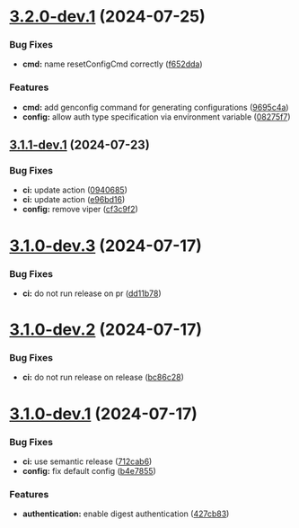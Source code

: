 # [3.2.0-dev.1](https://github.com/triargos/webdav/compare/v3.1.1-dev.1...v3.2.0-dev.1) (2024-07-25)


### Bug Fixes

* **cmd:** name resetConfigCmd correctly ([f652dda](https://github.com/triargos/webdav/commit/f652dda582dd084a0230092521bc6d1c744bb83e))


### Features

* **cmd:** add genconfig command for generating configurations ([9695c4a](https://github.com/triargos/webdav/commit/9695c4a11932a6f50b5948ba00bfe466037bdd33))
* **config:** allow auth type specification via envíronment variable ([08275f7](https://github.com/triargos/webdav/commit/08275f77f517557a9e3aba6349e113890c8d0190))

## [3.1.1-dev.1](https://github.com/triargos/webdav/compare/v3.1.0...v3.1.1-dev.1) (2024-07-23)


### Bug Fixes

* **ci:** update action ([0940685](https://github.com/triargos/webdav/commit/0940685f4d9ebab570312b7df9f6a1e95b4e9114))
* **ci:** update action ([e96bd16](https://github.com/triargos/webdav/commit/e96bd16c2d8742aabea074aef2886f58f36b26e6))
* **config:** remove viper ([cf3c9f2](https://github.com/triargos/webdav/commit/cf3c9f27d6fd5fc9861878c667a69772e69dc3da))

# [3.1.0-dev.3](https://github.com/triargos/webdav/compare/v3.1.0-dev.2...v3.1.0-dev.3) (2024-07-17)


### Bug Fixes

* **ci:** do not run release on pr ([dd11b78](https://github.com/triargos/webdav/commit/dd11b783f60d69bb56a56548651efafe3ff46fe1))

# [3.1.0-dev.2](https://github.com/triargos/webdav/compare/v3.1.0-dev.1...v3.1.0-dev.2) (2024-07-17)


### Bug Fixes

* **ci:** do not run release on release ([bc86c28](https://github.com/triargos/webdav/commit/bc86c28386beb191e9a41f6ba7536c38637b13c5))

# [3.1.0-dev.1](https://github.com/triargos/webdav/compare/v3.0.0...v3.1.0-dev.1) (2024-07-17)


### Bug Fixes

* **ci:** use semantic release ([712cab6](https://github.com/triargos/webdav/commit/712cab6c3fb2d4f0b1422262da181e99eac62478))
* **config:** fix default config ([b4e7855](https://github.com/triargos/webdav/commit/b4e7855294cffdafdd4281e44373106c2974b6d0))


### Features

* **authentication:** enable digest authentication ([427cb83](https://github.com/triargos/webdav/commit/427cb839a39c58e56e25a26a7dfa0687f61612a2))

